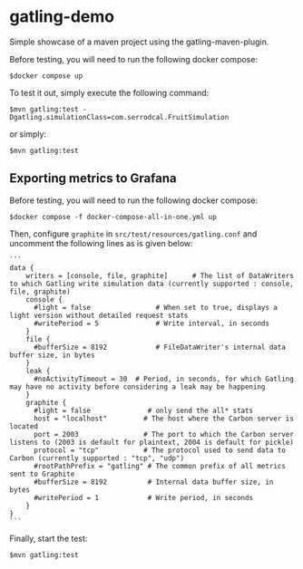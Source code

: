 gatling-demo
=========================

Simple showcase of a maven project using the gatling-maven-plugin.

Before testing, you will need to run the following docker compose:

    $docker compose up

To test it out, simply execute the following command:

    $mvn gatling:test -Dgatling.simulationClass=com.serrodcal.FruitSimulation

or simply:

    $mvn gatling:test

## Exporting metrics to Grafana

Before testing, you will need to run the following docker compose:

    $docker compose -f docker-compose-all-in-one.yml up

Then, configure `graphite` in `src/test/resources/gatling.conf` and uncomment the following lines as is given below:

    ```
    data {
        writers = [console, file, graphite]      # The list of DataWriters to which Gatling write simulation data (currently supported : console, file, graphite)
        console {
          #light = false                # When set to true, displays a light version without detailed request stats
          #writePeriod = 5              # Write interval, in seconds
        }
        file {
          #bufferSize = 8192            # FileDataWriter's internal data buffer size, in bytes
        }
        leak {
          #noActivityTimeout = 30  # Period, in seconds, for which Gatling may have no activity before considering a leak may be happening
        }
        graphite {
          #light = false              # only send the all* stats
          host = "localhost"         # The host where the Carbon server is located
          port = 2003                # The port to which the Carbon server listens to (2003 is default for plaintext, 2004 is default for pickle)
          protocol = "tcp"           # The protocol used to send data to Carbon (currently supported : "tcp", "udp")
          #rootPathPrefix = "gatling" # The common prefix of all metrics sent to Graphite
          #bufferSize = 8192          # Internal data buffer size, in bytes
          #writePeriod = 1            # Write period, in seconds
        }
    }
    ```

Finally, start the test:

    $mvn gatling:test

